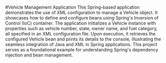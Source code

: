 #Vehicle Management Application
This Spring-based application demonstrates the use of XML configuration to manage a Vehicle object. It showcases how to define and configure beans using Spring's Inversion of Control (IoC) container. The application initializes a Vehicle instance with properties such as vehicle number, state, owner name, and fuel category, all specified in an XML configuration file. Upon execution, it retrieves the configured Vehicle bean and prints its details to the console, illustrating the seamless integration of Java and XML in Spring applications. This project serves as a foundational example for understanding Spring's dependency injection and bean management.
